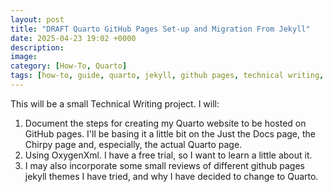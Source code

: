 ```yaml
---
layout: post
title: "DRAFT Quarto GitHub Pages Set-up and Migration From Jekyll"
date: 2025-04-23 19:02 +0000
description:
image:
category: [How-To, Quarto]
tags: [how-to, guide, quarto, jekyll, github pages, technical writing, oxygen xml]
---
```


This will be a small Technical Writing project. I will:

1. Document the steps for creating my Quarto website to be hosted on GitHub pages. I'll be basing it a little bit on the Just the Docs page, the Chirpy page and, especially, the actual Quarto page.
2. Using OxygenXml. I have a free trial, so I want to learn a little about it.
3. I may also incorporate some small reviews of different github pages jekyll themes I have tried, and why I have decided to change to Quarto.